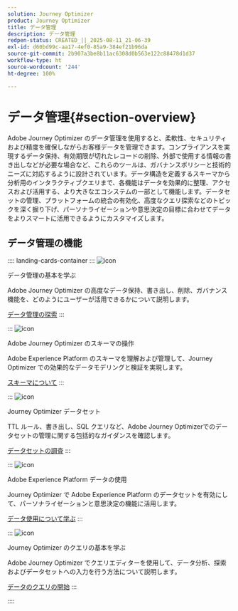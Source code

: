 ```yaml
---
solution: Journey Optimizer
product: Journey Optimizer
title: データ管理
description: データ管理
redpen-status: CREATED_||_2025-08-11_21-06-39
exl-id: d60bd99c-aa17-4ef0-85a9-384ef21b96da
source-git-commit: 2b907a3be8b11ac6308d0b563e122c88478d1d37
workflow-type: ht
source-wordcount: '244'
ht-degree: 100%

---
```


# データ管理{#section-overview}

Adobe Journey Optimizer のデータ管理を使用すると、柔軟性、セキュリティおよび精度を確保しながらお客様データを管理できます。コンプライアンスを実現するデータ保持、有効期限が切れたレコードの削除、外部で使用する情報の書き出しなどが必要な場合など、これらのツールは、ガバナンスポリシーと技術的ニーズに対応するように設計されています。データ構造を定義するスキーマから分析用のインタラクティブクエリまで、各機能はデータを効果的に整理、アクセスおよび活用する、より大きなエコシステムの一部として機能します。データセットの管理、プラットフォームの統合の有効化、高度なクエリ探索などのトピックを深く掘り下げ、パーソナライゼーションや意思決定の目標に合わせてデータをよりスマートに活用できるようにカスタマイズします。

## データ管理の機能

:::: landing-cards-container
:::
![icon](https://cdn.experienceleague.adobe.com/icons/book.svg?lang=ja)

データ管理の基本を学ぶ

Adobe Journey Optimizer の高度なデータ保持、書き出し、削除、ガバナンス機能を、どのようにユーザーが活用できるかについて説明します。

[データ管理の探索](../using/data/gs-data.md)
:::

:::
![icon](https://cdn.experienceleague.adobe.com/icons/puzzle-piece.svg?lang=ja)

Adobe Journey Optimizer のスキーマの操作

Adobe Experience Platform のスキーマを理解および管理して、Journey Optimizer での効果的なデータモデリングと検証を実現します。

[スキーマについて](../using/data/get-started-schemas.md)
:::

:::
![icon](https://cdn.experienceleague.adobe.com/icons/database.svg?lang=ja)

Journey Optimizer データセット

TTL ルール、書き出し、SQL クエリなど、Adobe Journey Optimizerでのデータセットの管理に関する包括的なガイダンスを確認します。

[データセットの調査](datasets-landing-page.md)
:::

:::
![icon](https://cdn.experienceleague.adobe.com/icons/bullseye.svg?lang=ja)

Adobe Experience Platform データの使用

Journey Optimizer で Adobe Experience Platform のデータセットを有効にして、パーソナライゼーションと意思決定の機能に活用します。

[データ使用について学ぶ](../using/data/lookup-aep-data.md)
:::

:::
![icon](https://cdn.experienceleague.adobe.com/icons/chart-line.svg?lang=ja)

Journey Optimizer のクエリの基本を学ぶ

Adobe Journey Optimizer でクエリエディターを使用して、データ分析、探索およびデータセットへの入力を行う方法について説明します。

[データのクエリの開始](../using/data/get-started-queries.md)
:::

::::
